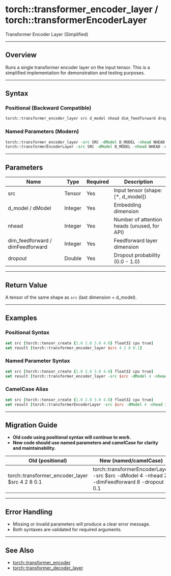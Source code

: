 # torch::transformer_encoder_layer / torch::transformerEncoderLayer

Transformer Encoder Layer (Simplified)

---

## Overview

Runs a single transformer encoder layer on the input tensor. This is a simplified implementation for demonstration and testing purposes.

---

## Syntax

### Positional (Backward Compatible)
```tcl
torch::transformer_encoder_layer src d_model nhead dim_feedforward dropout
```

### Named Parameters (Modern)
```tcl
torch::transformer_encoder_layer -src SRC -dModel D_MODEL -nhead NHEAD -dimFeedforward DIM_FEEDFORWARD -dropout DROPOUT
torch::transformerEncoderLayer -src SRC -dModel D_MODEL -nhead NHEAD -dimFeedforward DIM_FEEDFORWARD -dropout DROPOUT
```

---

## Parameters
| Name            | Type         | Required | Description                                 |
|-----------------|--------------|----------|---------------------------------------------|
| src             | Tensor       | Yes      | Input tensor (shape: [*, d_model])          |
| d_model / dModel| Integer      | Yes      | Embedding dimension                         |
| nhead           | Integer      | Yes      | Number of attention heads (unused, for API) |
| dim_feedforward / dimFeedforward | Integer | Yes | Feedforward layer dimension                |
| dropout         | Double       | Yes      | Dropout probability (0.0 - 1.0)             |

---

## Return Value
A tensor of the same shape as `src` (last dimension = d_model).

---

## Examples

### Positional Syntax
```tcl
set src [torch::tensor_create {1.0 2.0 3.0 4.0} float32 cpu true]
set result [torch::transformer_encoder_layer $src 4 2 8 0.1]
```

### Named Parameter Syntax
```tcl
set src [torch::tensor_create {1.0 2.0 3.0 4.0} float32 cpu true]
set result [torch::transformer_encoder_layer -src $src -dModel 4 -nhead 2 -dimFeedforward 8 -dropout 0.1]
```

### CamelCase Alias
```tcl
set src [torch::tensor_create {1.0 2.0 3.0 4.0} float32 cpu true]
set result [torch::transformerEncoderLayer -src $src -dModel 4 -nhead 2 -dimFeedforward 8 -dropout 0.1]
```

---

## Migration Guide
- **Old code using positional syntax will continue to work.**
- **New code should use named parameters and camelCase for clarity and maintainability.**

| Old (positional) | New (named/camelCase) |
|------------------|----------------------|
| torch::transformer_encoder_layer $src 4 2 8 0.1 | torch::transformerEncoderLayer -src $src -dModel 4 -nhead 2 -dimFeedforward 8 -dropout 0.1 |

---

## Error Handling
- Missing or invalid parameters will produce a clear error message.
- Both syntaxes are validated for required arguments.

---

## See Also
- [torch::transformer_encoder](transformer_encoder.md)
- [torch::transformer_decoder_layer](transformer_decoder_layer.md) 